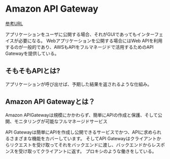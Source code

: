 # Amazon API Gateway

[参考URL](https://dev.classmethod.jp/articles/what-does-amazon-api-gateway-do/)

アプリケーションをユーザに公開する場合、それがGUIであってもインターフェイスが必要になる。
Webアプリケーションを公開する場合にはWeb APIを利用するのが一般的であり、AWSもAPIをフルマネージドで活用するためのAPI Gatewayを提供している。

## そもそもAPIとは?

アプリケーションが呼び出せば、予期した結果を返されるような仕組み。

## Amazon API Gatewayとは？

Amazon APIGatewayは規模にかかわらず、簡単にAPIの作成と保護、そして公開、モニタリングが可能なフルマネージドサービス

API Gatewayは簡単にAPIを作成し公開できるサービスでかつ、APIに求められるさまざまな機能をカバーしています。
そしてAPI Gatewayはクライアントからリクエストを受け取ってそれをバックエンドに渡し、バックエンドからレスポンスを受け取ってクライアントに返す。
プロキシのような働きをしている。